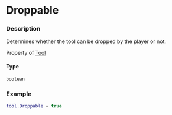# Droppable

### Description

Determines whether the tool can be dropped by the player or not.

Property of [Tool](/classes/Tool/)

#### Type

`boolean`

### Example

```lua
tool.Droppable = true
```
